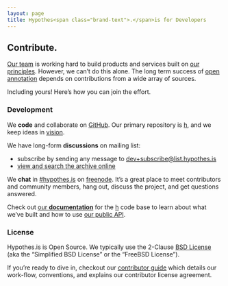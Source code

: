 ```yaml
---
layout: page
title: Hypothes<span class="brand-text">.</span>is for Developers
---
```


## Contribute<span class="brand-text">.</span>

[Our team] is working hard to build products and services built on [our
principles]. However, we can’t do this alone. The long term success of
[open annotation] depends on contributions from a wide array of sources.

Including yours! Here’s how you can join the effort.

### Development

We **code** and collaborate on [GitHub]. Our primary repository is [h],
and we keep ideas in [vision].

We have long-form **discussions** on mailing list:

-   subscribe by sending any message to <dev+subscribe@list.hypothes.is>
-   [view and search the archive online]

We **chat** in [\#hypothes.is] on [freenode]. It’s a great place to meet
contributors and community members, hang out, discuss the project, and
get questions answered.

Check out [our **documentation**] for the [h] code base to learn about
what we’ve built and how to use [our public API].

### License

Hypothes.is is Open Source. We typically use the 2-Clause [BSD License]
(aka the “Simplified BSD License” or the “FreeBSD License”).

If you’re ready to dive in, checkout our [contributor guide] which
details our work-flow, conventions, and explains our contributor license
agreement.

  [Our team]: /team
  [our principles]: /principles/
  [open annotation]: http://openannotation.org/
  [GitHub]: https://github.com/hypothesis
  [h]: https://github.com/hypothesis/h
  [vision]: https://github.com/hypothesis/vision
  [view and search the archive online]: https://groups.google.com/a/list.hypothes.is/forum/#!forum/dev
  [\#hypothes.is]: https://www.irccloud.com/invite?channel=%23hypothes.is&amp;hostname=irc.freenode.net&amp;port=6667&amp;ssl=1
  [freenode]: http://freenode.net/
  [our **documentation**]: http://h.readthedocs.org/
  [our public API]: http://h.readthedocs.org/en/latest/api.html
  [BSD License]: http://choosealicense.com/licenses/bsd-2-clause/
  [contributor guide]: https://h.readthedocs.org/en/latest/hacking/
